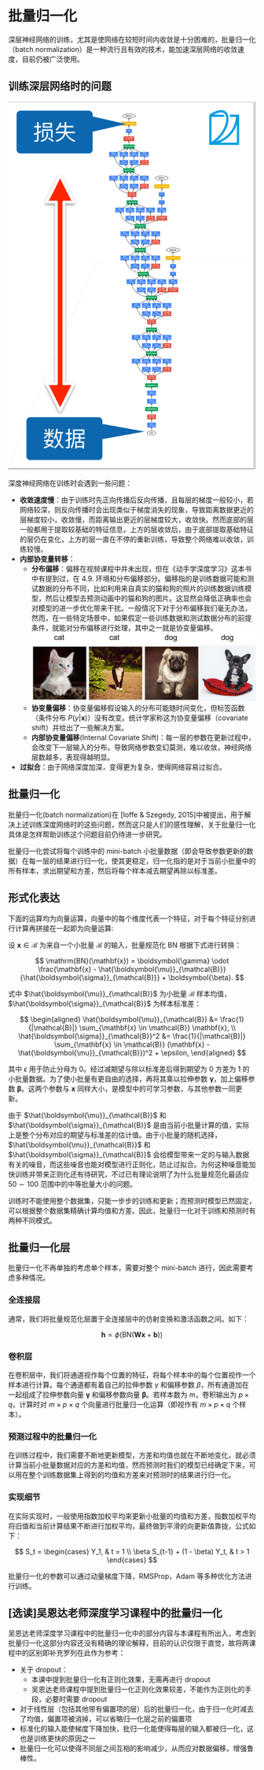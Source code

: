 # 批量归一化

深层神经网络的训练，尤其是使网络在较短时间内收敛是十分困难的，批量归一化（batch normalization）是一种流行且有效的技术，能加速深层网络的收敛速度，目前仍被广泛使用。

## 训练深层网络时的问题

![](../images/cnn/deep_model.png)

深度神经网络在训练时会遇到一些问题：

- **收敛速度慢**：由于训练时先正向传播后反向传播，且每层的梯度一般较小，若网络较深，则反向传播时会出现类似于梯度消失的现象，导致距离数据更近的层梯度较小，收敛慢，而距离输出更近的层梯度较大，收敛快。然而底部的层一般都用于提取较基础的特征信息，上方的层收敛后，由于底部提取基础特征的层仍在变化，上方的层一直在不停的重新训练，导致整个网络难以收敛，训练较慢。
- **内部协变量转移**：
  - **分布偏移**：偏移在视频课程中并未出现，但在《动手学深度学习》这本书中有提到过，在 4.9. 环境和分布偏移部分。偏移指的是训练数据可能和测试数据的分布不同，比如利用来自真实的猫和狗的照片的训练数据训练模型，然后让模型去预测动画中的猫和狗的图片。这显然会降低正确率也会对模型的进一步优化带来干扰。一般情况下对于分布偏移我们毫无办法，然而，在一些特定场景中，如果假定一些训练数据和测试数据分布的前提条件，就能对分布偏移进行处理，其中之一就是协变量偏移。
    ![](../images/cnn/cat-dog-train.svg)
  - **协变量偏移**：协变量偏移假设输入的分布可能随时间变化，但标签函数（条件分布 $P(y|\boldsymbol{x})$）没有改变。统计学家称这为协变量偏移（covariate shift）并给出了一些解决方案。
  - **内部协变量偏移**(Internal Covariate Shift)：每一层的参数在更新过程中，会改变下一层输入的分布，导致网络参数变幻莫测，难以收敛，神经网络层数越多，表现得越明显。
- **过拟合**：由于网络深度加深，变得更为复杂，使得网络容易过拟合。

## 批量归一化

批量归一化(batch normalization)在 [Ioffe & Szegedy, 2015]中被提出，用于解决上述训练深度网络时的这些问题，然而这只是人们的感性理解，关于批量归一化具体是怎样帮助训练这个问题目前仍待进一步研究。

批量归一化尝试将每个训练中的 mini-batch 小批量数据（即会导致参数更新的数据）在每一层的结果进行归一化，使其更稳定，归一化指的是对于当前小批量中的所有样本，求出期望和方差，然后将每个样本减去期望再除以标准差。

## 形式化表达

下面的运算均为向量运算，向量中的每个维度代表一个特征，对于每个特征分别进行计算再拼接在一起即为向量运算:

设 $\mathbf{x} \in \mathcal{B}$ 为来自一个小批量 $\mathcal{B}$ 的输入，批量规范化 BN 根据下式进行转换：

$$
\mathrm{BN}(\mathbf{x}) = \boldsymbol{\gamma} \odot \frac{\mathbf{x} - \hat{\boldsymbol{\mu}}_{\mathcal{B}}}{\hat{\boldsymbol{\sigma}}_{\mathcal{B}}} + \boldsymbol{\beta}.
$$

式中 $\hat{\boldsymbol{\mu}}_{\mathcal{B}}$ 为小批量 $\mathcal{B}$ 样本均值，$\hat{\boldsymbol{\sigma}}_{\mathcal{B}}$ 为样本标准差：

$$
\begin{aligned}
\hat{\boldsymbol{\mu}}_{\mathcal{B}} &= \frac{1}{|\mathcal{B}|} \sum_{\mathbf{x} \in \mathcal{B}} \mathbf{x}, \\
\hat{\boldsymbol{\sigma}}_{\mathcal{B}}^2 &= \frac{1}{|\mathcal{B}|} \sum_{\mathbf{x} \in \mathcal{B}} (\mathbf{x} - \hat{\boldsymbol{\mu}}_{\mathcal{B}})^2 + \epsilon,
\end{aligned}
$$

其中 $\epsilon$ 用于防止分母为 0。经过减期望与除以标准差后得到期望为 0 方差为 1 的小批量数据。为了使小批量有更自由的选择，再将其乘以拉伸参数 $\boldsymbol{\gamma}$，加上偏移参数 $\boldsymbol{\beta}$。这两个参数与 $\boldsymbol{x}$ 同样大小，是模型中的可学习参数，与其他参数一同更新。

由于 $\hat{\boldsymbol{\mu}}_{\mathcal{B}}$ 和 $\hat{\boldsymbol{\sigma}}_{\mathcal{B}}$ 是由当前小批量计算的值，实际上是整个分布对应的期望与标准差的估计值。由于小批量的随机选择，$\hat{\boldsymbol{\mu}}_{\mathcal{B}}$ 和 $\hat{\boldsymbol{\sigma}}_{\mathcal{B}}$ 会给模型带来一定的与输入数据有关的噪音，而这些噪音也能对模型进行正则化，防止过拟合。为何这种噪音能加快训练并带来正则化还有待研究，不过已有理论说明了为什么批量规范化最适应 $50∼100$ 范围中的中等批量大小的问题。

训练时不能使用整个数据集，只能一步步的训练和更新；而预测时模型已然固定，可以根据整个数据集精确计算均值和方差。因此，批量归一化对于训练和预测时有两种不同模式。

## 批量归一化层

批量归一化不再单独的考虑单个样本，需要对整个 mini-batch 进行，因此需要考虑多种情况。

### 全连接层

通常，我们将批量规范化层置于全连接层中的仿射变换和激活函数之间。如下：

$$
\mathbf{h} = \phi(\mathrm{BN}(\mathbf{W}\mathbf{x} + \mathbf{b}))
$$

### 卷积层

在卷积层中，我们将通道视作每个位置的特征，将每个样本中的每个位置视作一个样本进行计算。每个通道都有着自己的拉伸参数 $\gamma$ 和偏移参数 $\beta$，所有通道加在一起组成了拉伸参数向量 $\boldsymbol{\gamma}$ 和偏移参数向量 $\boldsymbol{\beta}$。若样本数为 $m$，卷积输出为 $p \times q$，计算时对 $m \times p \times q$ 个向量进行批量归一化运算（即视作有 $m \times p \times q$ 个样本）。

### 预测过程中的批量归一化

在训练过程中，我们需要不断地更新模型，方差和均值也就在不断地变化，就必须计算当前小批量数据对应的方差和均值，然而预测时我们的模型已经确定下来，可以用在整个训练数据集上得到的均值和方差来对预测时的结果进行归一化。

### 实现细节

在实际实现时，一般使用指数加权平均来更新小批量的均值和方差，指数加权平均将旧值和当前计算结果不断进行加权平均，最终做到平滑的向更新值靠拢，公式如下：

$$
S_t =
\begin{cases}
Y_1, & t = 1 \\
\beta S_{t-1} + (1 - \beta) Y_t, & t > 1
\end{cases}
$$

批量归一化的参数可以通过动量梯度下降，RMSProp，Adam 等多种优化方法进行训练。

## \[选读\]吴恩达老师深度学习课程中的批量归一化

吴恩达老师深度学习课程中的批量归一化中的部分内容与本课程有所出入，考虑到批量归一化这部分内容还没有精确的理论解释，目前的认识仅限于直觉，故将两课程中的区别即补充罗列在此作为参考：

- 关于 dropout：
  - 本课中提到批量归一化有正则化效果，无需再进行 dropout
  - 吴恩达老师课程中提到批量归一化正则化效果较差，不能作为正则化的手段，必要时需要 dropout
- 对于线性层（包括其他带有偏置项的层）后的批量归一化，由于归一化时减去了均值，偏置项被消掉，可以省略归一化层之前的偏置项
- 标准化的输入能使梯度下降加快，批归一化能使得每层的输入都被归一化，这也是训练更快的原因之一
- 批量归一化可以使得不同层之间互相的影响减少，从而应对数据偏移，增强鲁棒性。
